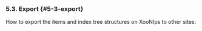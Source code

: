 ### 5.3. Export {#5-3-export}

How to export the items and index tree structures on XooNIps to other sites: